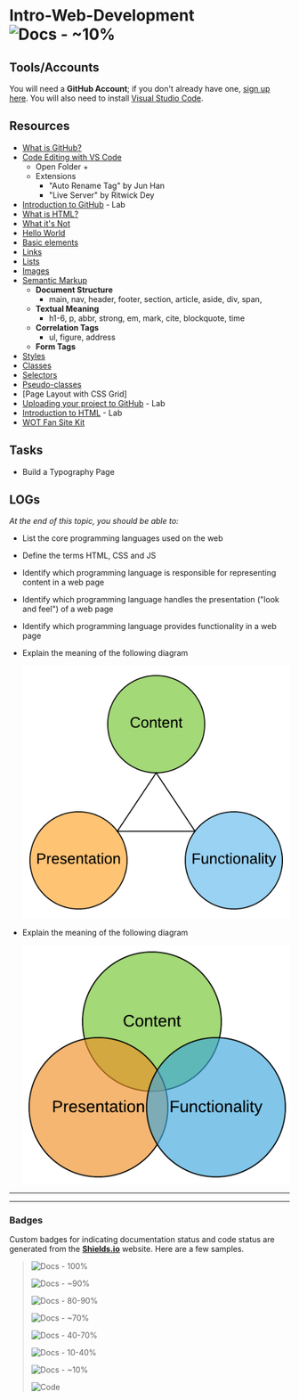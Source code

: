 # Intro-Web-Development ![Docs - ~10%](https://img.shields.io/badge/Documentation%20Status-~10%25%20Minimal%20Outline-lightgrey?logo=Read%20the%20Docs)

## Tools/Accounts

You will need a **GitHub Account**; if you don't already have one, [sign up here](https://github.com/join?source=header-home). You will also need to install [Visual Studio Code](https://code.visualstudio.com/).

## Resources

- [What is GitHub?](https://www.youtube.com/watch?v=w3jLJU7DT5E)
- [Code Editing with VS Code](https://code.visualstudio.com/docs/introvideos/codeediting)
  - Open Folder + 
  - Extensions
    - "Auto Rename Tag" by Jun Han
    - "Live Server" by Ritwick Dey
- [Introduction to GitHub](https://lab.github.com/githubtraining/introduction-to-github) - Lab
- [What is HTML?](https://www.html-5-tutorial.com/about-html.htm)
- [What it's Not](https://www.html-5-tutorial.com/what-its-not.htm)
- [Hello World](https://www.learn-html.org/en/Hello%2C_World%21)
- [Basic elements](https://www.learn-html.org/en/Basic_Elements)
- [Links](https://www.learn-html.org/en/Links)
- [Lists](https://www.learn-html.org/en/Lists)
- [Images](https://www.learn-html.org/en/Images)
- [Semantic Markup](https://html.com/semantic-markup/)
  - **Document Structure**
    - main, nav, header, footer, section, article, aside, div, span, 
  - **Textual Meaning**
    - h1-6, p, abbr, strong, em, mark, cite, blockquote, time
  - **Correlation Tags**
    - ul, figure, address
  - **Form Tags**
- [Styles](https://www.learn-html.org/en/Styles)
- [Classes](https://www.learn-html.org/en/Classes)
- [Selectors](https://www.learn-html.org/en/Selectors)
- [Pseudo-classes](https://www.learn-html.org/en/Pseudo-classes)
- [Page Layout with CSS Grid]
- [Uploading your project to GitHub](https://lab.github.com/githubtraining/uploading-your-project-to-github) - Lab
- [Introduction to HTML](https://lab.github.com/githubtraining/introduction-to-html) - Lab
- [WOT Fan Site Kit](https://console.worldoftanks.com/en/content/docs/world-of-tanks-fankit/)

## Tasks

- Build a Typography Page

## LOGs

*At the end of this topic, you should be able to:*

- List the core programming languages used on the web
- Define the terms HTML, CSS and JS
- Identify which programming language is responsible for representing content in a web page
- Identify which programming language handles the presentation ("look and feel") of a web page
- Identify which programming language provides functionality in a web page
- Explain the meaning of the following diagram

  ![Balanced Design](./Balance.png)

- Explain the meaning of the following diagram

  ![Overlapped Design](./Overlap.png)

----

----

### Badges

Custom badges for indicating documentation status and code status are generated from the [**Shields.io**](https://Shields.io) website. Here are a few samples.

> ![Docs - 100%](https://img.shields.io/badge/Documentation%20Status-100%25%20Complete-brightgreen?logo=Read%20the%20Docs)
>
> ![Docs - ~90%](https://img.shields.io/badge/Documentation%20Status-~90%25%20Mostly%20Complete-blue?logo=Read%20the%20Docs)
>
> ![Docs - 80-90%](https://img.shields.io/badge/Documentation%20Status-~80--90%25-green?logo=Read%20the%20Docs)
>
> ![Docs - ~70%](https://img.shields.io/badge/Documentation%20Status-~70%25%20+%20Usable-yellow?logo=Read%20the%20Docs)
>
> ![Docs - 40-70%](https://img.shields.io/badge/Documentation%20Status-40--70%25%20Incomplete/Draft-orange?logo=Read%20the%20Docs)
>
> ![Docs - 10-40%](https://img.shields.io/badge/Documentation%20Status-10--40%25%20Rough%20Outline-red?logo=Read%20the%20Docs)
>
> ![Docs - ~10%](https://img.shields.io/badge/Documentation%20Status-~10%25%20Minimal%20Outline-lightgrey?logo=Read%20the%20Docs)
>
> ![Code](https://img.shields.io/badge/Code%20Status-Demo%20|%20Practice-blueviolet?logo=Visual%20Studio%20Code&labelColor=indigo)
